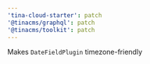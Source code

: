 ```yaml
---
'tina-cloud-starter': patch
'@tinacms/graphql': patch
'@tinacms/toolkit': patch
---
```


Makes `DateFieldPlugin` timezone-friendly
